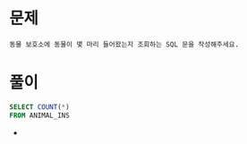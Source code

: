 # 문제

```
동물 보호소에 동물이 몇 마리 들어왔는지 조회하는 SQL 문을 작성해주세요.
```

# 풀이

```sql
SELECT COUNT(*)
FROM ANIMAL_INS
```

* 
